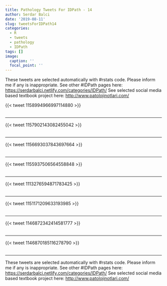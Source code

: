 ```yaml
---
title: Pathology Tweets For IDPath - 14
author: Serdar Balci
date: '2019-08-11'
slug: tweetsForIDPath14
categories:
  - R
  - tweets
  - pathology
  - IDPath
tags: []
image:
  caption: ''
  focal_point: ''
---
```



These tweets are selected automatically with #rstats code. Please inform me if any is inappropriate.
See other #IDPath pages here: https://serdarbalci.netlify.com/categories/IDPath/ 
See selected social media based textbook project here: http://www.patolojinotlari.com/

{{< tweet 1158994966997114880 >}}
<br>
<br>
<hr>
{{< tweet 1157902143082455042 >}}
<br>
<br>
<hr>
{{< tweet 1156693037843697664 >}}
<br>
<br>
<hr>
{{< tweet 1155937506564558848 >}}
<br>
<br>
<hr>
{{< tweet 1113276594871783425 >}}
<br>
<br>
<hr>
{{< tweet 1151171209633193985 >}}
<br>
<br>
<hr>
{{< tweet 1146872342414581777 >}}
<br>
<br>
<hr>
{{< tweet 1146870185116278790 >}}
<br>
<br>
<hr>


These tweets are selected automatically with #rstats code. Please inform me if any is inappropriate.
See other #IDPath pages here: https://serdarbalci.netlify.com/categories/IDPath/ 
See selected social media based textbook project here: http://www.patolojinotlari.com/
